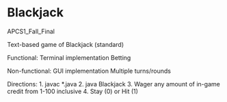 # Blackjack

APCS1_Fall_Final

Text-based game of Blackjack (standard)

Functional:
	Terminal implementation
	Betting

Non-functional:
	GUI implementation
	Multiple turns/rounds

Directions:
	1. javac *.java
	2. java Blackjack
	3. Wager any amount of in-game credit from 1-100 inclusive
	4. Stay (0) or Hit (1)